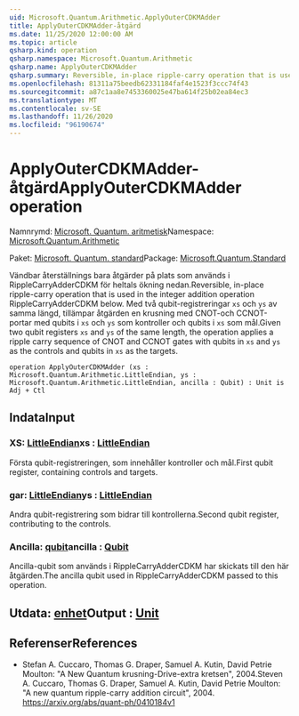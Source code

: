 ```yaml
---
uid: Microsoft.Quantum.Arithmetic.ApplyOuterCDKMAdder
title: ApplyOuterCDKMAdder-åtgärd
ms.date: 11/25/2020 12:00:00 AM
ms.topic: article
qsharp.kind: operation
qsharp.namespace: Microsoft.Quantum.Arithmetic
qsharp.name: ApplyOuterCDKMAdder
qsharp.summary: Reversible, in-place ripple-carry operation that is used in the integer addition operation RippleCarryAdderCDKM below. Given two qubit registers `xs` and `ys` of the same length, the operation applies a ripple carry sequence of CNOT and CCNOT gates with qubits in `xs` and `ys` as the controls and qubits in `xs` as the targets.
ms.openlocfilehash: 81311a75beedb62331184faf4e1523f3ccc74f43
ms.sourcegitcommit: a87c1aa8e7453360025e47ba614f25b02ea84ec3
ms.translationtype: MT
ms.contentlocale: sv-SE
ms.lasthandoff: 11/26/2020
ms.locfileid: "96190674"
---
```

# <a name="applyoutercdkmadder-operation"></a><span data-ttu-id="aa90a-102">ApplyOuterCDKMAdder-åtgärd</span><span class="sxs-lookup"><span data-stu-id="aa90a-102">ApplyOuterCDKMAdder operation</span></span>

<span data-ttu-id="aa90a-103">Namnrymd: [Microsoft. Quantum. aritmetisk](xref:Microsoft.Quantum.Arithmetic)</span><span class="sxs-lookup"><span data-stu-id="aa90a-103">Namespace: [Microsoft.Quantum.Arithmetic](xref:Microsoft.Quantum.Arithmetic)</span></span>

<span data-ttu-id="aa90a-104">Paket: [Microsoft. Quantum. standard](https://nuget.org/packages/Microsoft.Quantum.Standard)</span><span class="sxs-lookup"><span data-stu-id="aa90a-104">Package: [Microsoft.Quantum.Standard](https://nuget.org/packages/Microsoft.Quantum.Standard)</span></span>


<span data-ttu-id="aa90a-105">Vändbar återställnings bara åtgärder på plats som används i RippleCarryAdderCDKM för heltals ökning nedan.</span><span class="sxs-lookup"><span data-stu-id="aa90a-105">Reversible, in-place ripple-carry operation that is used in the integer addition operation RippleCarryAdderCDKM below.</span></span>
<span data-ttu-id="aa90a-106">Med två qubit-registreringar `xs` och `ys` av samma längd, tillämpar åtgärden en krusning med CNOT-och CCNOT-portar med qubits i `xs` och `ys` som kontroller och qubits i `xs` som mål.</span><span class="sxs-lookup"><span data-stu-id="aa90a-106">Given two qubit registers `xs` and `ys` of the same length, the operation applies a ripple carry sequence of CNOT and CCNOT gates with qubits in `xs` and `ys` as the controls and qubits in `xs` as the targets.</span></span>

```qsharp
operation ApplyOuterCDKMAdder (xs : Microsoft.Quantum.Arithmetic.LittleEndian, ys : Microsoft.Quantum.Arithmetic.LittleEndian, ancilla : Qubit) : Unit is Adj + Ctl
```


## <a name="input"></a><span data-ttu-id="aa90a-107">Indata</span><span class="sxs-lookup"><span data-stu-id="aa90a-107">Input</span></span>

### <a name="xs--littleendian"></a><span data-ttu-id="aa90a-108">XS: [LittleEndian](xref:Microsoft.Quantum.Arithmetic.LittleEndian)</span><span class="sxs-lookup"><span data-stu-id="aa90a-108">xs : [LittleEndian](xref:Microsoft.Quantum.Arithmetic.LittleEndian)</span></span>

<span data-ttu-id="aa90a-109">Första qubit-registreringen, som innehåller kontroller och mål.</span><span class="sxs-lookup"><span data-stu-id="aa90a-109">First qubit register, containing controls and targets.</span></span>


### <a name="ys--littleendian"></a><span data-ttu-id="aa90a-110">gar: [LittleEndian](xref:Microsoft.Quantum.Arithmetic.LittleEndian)</span><span class="sxs-lookup"><span data-stu-id="aa90a-110">ys : [LittleEndian](xref:Microsoft.Quantum.Arithmetic.LittleEndian)</span></span>

<span data-ttu-id="aa90a-111">Andra qubit-registrering som bidrar till kontrollerna.</span><span class="sxs-lookup"><span data-stu-id="aa90a-111">Second qubit register, contributing to the controls.</span></span>


### <a name="ancilla--qubit"></a><span data-ttu-id="aa90a-112">Ancilla: [qubit](xref:microsoft.quantum.lang-ref.qubit)</span><span class="sxs-lookup"><span data-stu-id="aa90a-112">ancilla : [Qubit](xref:microsoft.quantum.lang-ref.qubit)</span></span>

<span data-ttu-id="aa90a-113">Ancilla-qubit som används i RippleCarryAdderCDKM har skickats till den här åtgärden.</span><span class="sxs-lookup"><span data-stu-id="aa90a-113">The ancilla qubit used in RippleCarryAdderCDKM passed to this operation.</span></span>



## <a name="output--unit"></a><span data-ttu-id="aa90a-114">Utdata: [enhet](xref:microsoft.quantum.lang-ref.unit)</span><span class="sxs-lookup"><span data-stu-id="aa90a-114">Output : [Unit](xref:microsoft.quantum.lang-ref.unit)</span></span>



## <a name="references"></a><span data-ttu-id="aa90a-115">Referenser</span><span class="sxs-lookup"><span data-stu-id="aa90a-115">References</span></span>

- <span data-ttu-id="aa90a-116">Stefan A. Cuccaro, Thomas G. Draper, Samuel A. Kutin, David Petrie Moulton: "A New Quantum krusning-Drive-extra kretsen", 2004.</span><span class="sxs-lookup"><span data-stu-id="aa90a-116">Steven A. Cuccaro, Thomas G. Draper, Samuel A. Kutin, David Petrie Moulton: "A new quantum ripple-carry addition circuit", 2004.</span></span>
  https://arxiv.org/abs/quant-ph/0410184v1